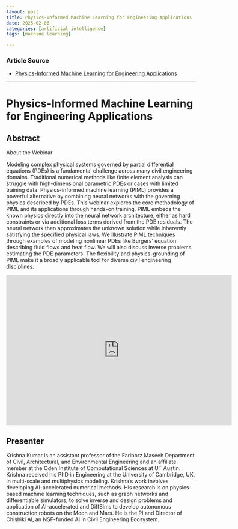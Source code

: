 ```yaml
---
layout: post
title: Physics-Informed Machine Learning for Engineering Applications
date: 2025-02-06
categories: [artificial intelligence]
tags: [machine learning]

---
```


### Article Source


* [Physics-Informed Machine Learning for Engineering Applications](https://www.youtube.com/watch?v=vJotIG5COF0)

---


# Physics-Informed Machine Learning for Engineering Applications

## Abstract

About the Webinar

Modeling complex physical systems governed by partial differential equations (PDEs) is a fundamental challenge across many civil engineering domains. Traditional numerical methods like finite element analysis can struggle with high-dimensional parametric PDEs or cases with limited training data. Physics-informed machine learning (PIML) provides a powerful alternative by combining neural networks with the governing physics described by PDEs. This webinar explores the core methodology of PIML and its applications through hands-on training. PIML embeds the known physics directly into the neural network architecture, either as hard constraints or via additional loss terms derived from the PDE residuals. The neural network then approximates the unknown solution while inherently satisfying the specified physical laws. We illustrate PIML techniques through examples of modeling nonlinear PDEs like Burgers’ equation describing fluid flows and heat flow. We will also discuss inverse problems estimating the PDE parameters. The flexibility and physics-grounding of PIML make it a broadly applicable tool for diverse civil engineering disciplines.


<iframe width="600" height="400" src="https://www.youtube.com/embed/vJotIG5COF0?si=fNgTZylpDB8AxshD" title="YouTube video player" frameborder="0" allow="accelerometer; autoplay; clipboard-write; encrypted-media; gyroscope; picture-in-picture; web-share" referrerpolicy="strict-origin-when-cross-origin" allowfullscreen></iframe>

## Presenter

Krishna Kumar is an assistant professor of the Fariborz Maseeh Department of Civil, Architectural, and Environmental Engineering and an affiliate member at the Oden Institute of Computational Sciences at UT Austin. Krishna received his PhD in Engineering at the University of Cambridge, UK, in multi-scale and multiphysics modeling. Krishna’s work involves developing AI-accelerated numerical methods. His research is on physics-based machine learning techniques, such as graph networks and differentiable simulators, to solve inverse and design problems and application of AI-accelerated and DiffSims to develop autonomous construction robots on the Moon and Mars. He is the PI and Director of Chishiki AI, an NSF-funded AI in Civil Engineering Ecosystem.